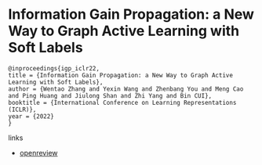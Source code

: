 # Information Gain Propagation: a New Way to Graph Active Learning with Soft Labels

```
@inproceedings{igp_iclr22,
title = {Information Gain Propagation: a New Way to Graph Active Learning with Soft Labels},
author = {Wentao Zhang and Yexin Wang and Zhenbang You and Meng Cao and Ping Huang and Jiulong Shan and Zhi Yang and Bin CUI},
booktitle = {International Conference on Learning Representations (ICLR)},
year = {2022}
}
```

links
- [openreview](https://openreview.net/forum?id=USC0-nvGPK)
